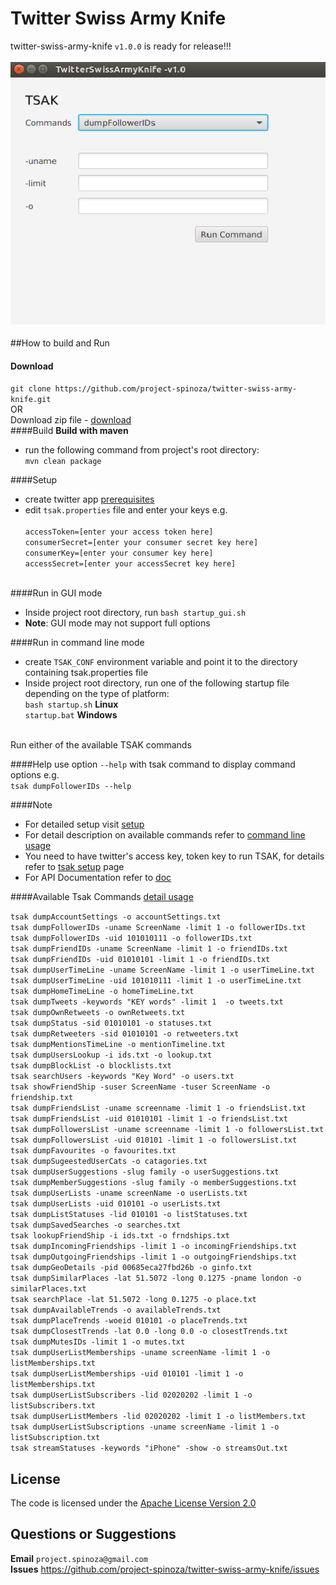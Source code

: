# Twitter Swiss Army Knife
twitter-swiss-army-knife `v1.0.0` is ready for release!!!
<br><br>
![GUI](images/gui.png)
<br></br>
##How to build and Run
#### Download
`git clone https://github.com/project-spinoza/twitter-swiss-army-knife.git`
<br>OR<br>
Download zip file - [download](https://github.com/project-spinoza/twitter-swiss-army-knife/archive/master.zip)
<br>
####Build
**Build with maven**<br>
* run the following command from project's root directory:<br>
`mvn clean package`

####Setup

* create twitter app [prerequisites](https://github.com/project-spinoza/twitter-swiss-army-knife/wiki/Prerequisites)<br>
* edit `tsak.properties` file and enter your keys e.g. <br><br>
`accessToken=[enter your access token here]`<br>
`consumerSecret=[enter your consumer secret key here]`<br>
`consumerKey=[enter your consumer key here]`<br>
`accessSecret=[enter your accessSecret key here]`<br><br>

####Run in GUI mode
* Inside project root directory, run `bash startup_gui.sh`<br>
* **Note**: GUI mode may not support full options

####Run in command line mode
* create <code>TSAK_CONF</code> environment variable and point it to the directory containing tsak.properties file<br>
* Inside project root directory, run one of the following startup file depending on the type of platform:<br> 
`bash startup.sh` **Linux**<br>
`startup.bat` **Windows**
<br><br>

Run either of the available TSAK commands</b>

####Help
use option `--help` with tsak command to display command options e.g.<br>
`tsak dumpFollowerIDs --help`

####Note
* For detailed setup visit [setup](https://github.com/project-spinoza/twitter-swiss-army-knife/wiki/Prerequisites)<br>
* For detail description on available commands refer to [command line usage](https://github.com/project-spinoza/twitter-swiss-army-knife/wiki/Command-Line-Usage)<br>
* You need to have twitter's access key, token key to run TSAK, for details refer to [tsak setup](https://github.com/project-spinoza/twitter-swiss-army-knife/wiki/Prerequisites) page<br>
* For API Documentation refer to [doc](http://project-spinoza.github.io/twitter-swiss-army-knife/doc/)

####Available Tsak Commands [detail usage](https://github.com/project-spinoza/twitter-swiss-army-knife/wiki/Command-Line-Usage)

`tsak dumpAccountSettings -o accountSettings.txt`<br>
`tsak dumpFollowerIDs -uname ScreenName -limit 1 -o followerIDs.txt`<br>
`tsak dumpFollowerIDs -uid 101010111 -o followerIDs.txt`<br>
`tsak dumpFriendIDs -uname ScreenName -limit 1 -o friendIDs.txt`<br>
`tsak dumpFriendIDs -uid 01010101 -limit 1 -o friendIDs.txt`<br>
`tsak dumpUserTimeLine -uname ScreenName -limit 1 -o userTimeLine.txt`<br>
`tsak dumpUserTimeLine -uid 101010111 -limit 1 -o userTimeLine.txt`<br>
`tsak dumpHomeTimeLine -o homeTimeLine.txt`<br>
`tsak dumpTweets -keywords "KEY words" -limit 1  -o tweets.txt`<br>
`tsak dumpOwnRetweets -o ownRetweets.txt`<br>
`tsak dumpStatus -sid 01010101 -o statuses.txt`<br>
`tsak dumpRetweeters -sid 01010101 -o retweeters.txt`<br>
`tsak dumpMentionsTimeLine -o mentionTimeline.txt`<br>
`tsak dumpUsersLookup -i ids.txt -o lookup.txt`<br>
`tsak dumpBlockList -o blocklists.txt`<br>
`tsak searchUsers -keywords "Key Word" -o users.txt`<br>
`tsak showFriendShip -suser ScreenName -tuser ScreenName -o friendship.txt`<br>
`tsak dumpFriendsList -uname screenname -limit 1 -o friendsList.txt`<br>
`tsak dumpFriendsList -uid 01010101 -limit 1 -o friendsList.txt`<br>
`tsak dumpFollowersList -uname screenname -limit 1 -o followersList.txt`<br>
`tsak dumpFollowersList -uid 010101 -limit 1 -o followersList.txt`<br>
`tsak dumpFavourites -o favourites.txt`<br>
`tsak dumpSugeestedUserCats -o catagories.txt`<br>
`tsak dumpUserSuggestions -slug family -o userSuggestions.txt`<br>
`tsak dumpMemberSuggestions -slug family -o memberSuggestions.txt`<br>
`tsak dumpUserLists -uname screenName -o userLists.txt`<br>
`tsak dumpUserLists -uid 010101 -o userLists.txt`<br>
`tsak dumpListStatuses -lid 010101 -o listStatuses.txt`<br>
`tsak dumpSavedSearches -o searches.txt`<br>
`tsak lookupFriendShip -i ids.txt -o frndships.txt`<br>
`tsak dumpIncomingFriendships -limit 1 -o incomingFriendships.txt`<br>
`tsak dumpOutgoingFriendships -limit 1 -o outgoingFriendships.txt`<br>
`tsak dumpGeoDetails -pid 00685eca27fbd26b -o ginfo.txt`<br>
`tsak dumpSimilarPlaces -lat 51.5072 -long 0.1275 -pname london -o similarPlaces.txt`<br>
`tsak searchPlace -lat 51.5072 -long 0.1275 -o place.txt`<br>
`tsak dumpAvailableTrends -o availableTrends.txt`<br>
`tsak dumpPlaceTrends -woeid 010101 -o placeTrends.txt`<br>
`tsak dumpClosestTrends -lat 0.0 -long 0.0 -o closestTrends.txt`<br>
`tsak dumpMutesIDs -limit 1 -o mutes.txt`<br>
`tsak dumpUserListMemberships -uname screenName -limit 1 -o listMemberships.txt`<br>
`tsak dumpUserListMemberships -uid 010101 -limit 1 -o listMemberships.txt`<br>
`tsak dumpUserListSubscribers -lid 02020202 -limit 1 -o listSubscribers.txt`<br>
`tsak dumpUserListMembers -lid 02020202 -limit 1 -o listMembers.txt`<br>
`tsak dumpUserListSubscriptions -uname screenName -limit 1 -o listSubscription.txt`<br>
`tsak streamStatuses -keywords "iPhone" -show -o streamsOut.txt`


## License
The code is licensed under the [Apache License Version 2.0](http://www.apache.org/licenses/LICENSE-2.0)<br>
## Questions or Suggestions
**Email** `project.spinoza@gmail.com`<br>
**Issues** https://github.com/project-spinoza/twitter-swiss-army-knife/issues

